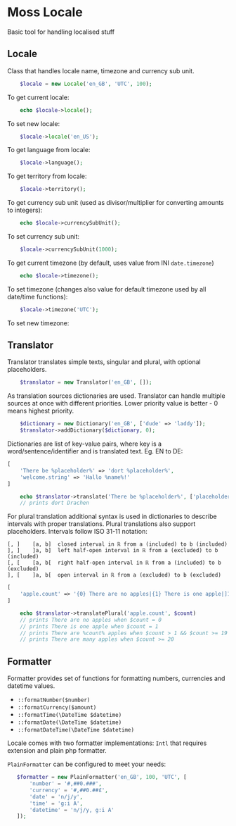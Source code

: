 # Moss Locale

Basic tool for handling localised stuff

## Locale

Class that handles locale name, timezone and currency sub unit.

```php
	$locale = new Locale('en_GB', 'UTC', 100);
```

To get current locale:
```php
	echo $locale->locale();
```

To set new locale:
```php
	$locale->locale('en_US');
```

To get language from locale:
```php
	$locale->language();
```

To get territory from locale:
```php
	$locale->territory();
```

To get currency sub unit (used as divisor/multiplier for converting amounts to integers):
```php
	echo $locale->currencySubUnit();
```

To set currency sub unit:
```php
	$locale->currencySubUnit(1000);
```

To get current timezone (by default, uses value from INI `date.timezone`)
```php
	echo $locale->timezone();
```

To set timezone (changes also value for default timezone used by all date/time functions):
```php
	$locale->timezone('UTC');
```

To set new timezone:

## Translator

Translator translates simple texts, singular and plural, with optional placeholders.

```php
	$translator = new Translator('en_GB', []);
```

As translation sources dictionaries are used. Translator can handle multiple sources at once with different priorities.
Lower priority value is better - 0 means highest priority.

```php
	$dictionary = new Dictionary('en_GB', ['dude' => 'laddy']);
	$translator->addDictionary($dictionary, 0);
```

Dictionaries are list of key-value pairs, where key is a word/sentence/identifier and is translated text.
Eg. EN to DE:
```php
[
	'There be %placeholder%' => 'dort %placeholder%',
	'welcome.string' => 'Hallo %name%!'
]
```

```php
	echo $translator->translate('There be %placeholder%', ['placeholder' => 'Drachen'])
	// prints dort Drachen
```

For plural translation additional syntax is used in dictionaries to describe intervals with proper translations.
Plural translations also support placeholders.
Intervals follow ISO 31-11 notation:

```
[, ]	[a, b]	closed interval in ℝ from a (included) to b (included)
], ]	]a, b]	left half-open interval in ℝ from a (excluded) to b (included)
[, [	[a, b[	right half-open interval in ℝ from a (included) to b (excluded)
], [	]a, b[	open interval in ℝ from a (excluded) to b (excluded)
```

```php
[
	'apple.count' => '{0} There are no apples|{1} There is one apple|]1,19] There are %count% apples|[20,Inf] There are many apples'
]
```

```php
	echo $translator->translatePlural('apple.count', $count)
	// prints There are no apples when $count = 0
	// prints There is one apple when $count = 1
	// prints There are %count% apples when $count > 1 && $count >= 19
	// prints There are many apples when $count >= 20
```

## Formatter

Formatter provides set of functions for formatting numbers, currencies and datetime values.

 * `::formatNumber($number)`
 * `::formatCurrency($amount)`
 * `::formatTime(\DateTime $datetime)`
 * `::formatDate(\DateTime $datetime)`
 * `::formatDateTime(\DateTime $datetime)`

Locale comes with two formatter implementations: `Intl` that requires extension and plain php formatter.

`PlainFormatter` can be configured to meet your needs:

 ```php
    $formatter = new PlainFormatter('en_GB', 100, 'UTC', [
        'number' = '#,##0.###',
        'currency' = '#,##0.##£',
        'date' = 'n/j/y',
        'time' = 'g:i A',
        'datetime' = 'n/j/y, g:i A'
    ]);
 ```

